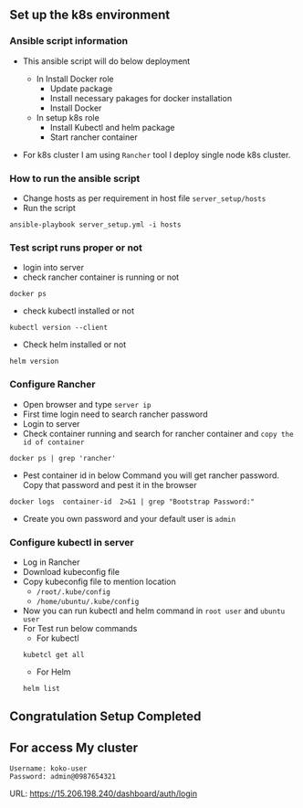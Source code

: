 ## Set up the k8s environment 

### Ansible script information 

- This ansible script will do below deployment 
  - In Install Docker role 
    - Update package
    - Install necessary pakages for docker installation
    - Install Docker 
  - In setup k8s role 
    - Install Kubectl and helm package 
    - Start rancher container

- For k8s cluster I am using `Rancher` tool I deploy single node k8s cluster.

### How to run the ansible script

- Change hosts as per requirement in host file `server_setup/hosts`
- Run the script 
```shell
ansible-playbook server_setup.yml -i hosts
```

### Test script runs proper or not
- login into server 
- check rancher container is running or not 
```shell
docker ps
```
- check kubectl installed or not 
```shell
kubectl version --client
```
- Check helm installed or not
```shell
helm version
```

### Configure Rancher 

- Open browser and type `server ip`
- First time login need to search rancher password
- Login to server 
- Check container running and search for rancher container and `copy the id of container`
```shell
docker ps | grep 'rancher'
```
- Pest container id in below Command you will get rancher password. Copy that password and pest it in the browser 
```shell
docker logs  container-id  2>&1 | grep "Bootstrap Password:"
```
- Create you own password and your default user is `admin`

### Configure kubectl in server
- Log in Rancher
- Download kubeconfig file 
- Copy kubeconfig file to mention location 
  - `/root/.kube/config`
  - `/home/ubuntu/.kube/config`
- Now you can run kubectl and helm command in `root user` and `ubuntu user`
- For Test run below commands
  - For kubectl
  ```shell
  kubetcl get all
  ```
  - For Helm
  ```shell
  helm list
  ```
  
## Congratulation Setup Completed 

## For access My cluster
```
Username: koko-user
Password: admin@0987654321
```
URL: https://15.206.198.240/dashboard/auth/login